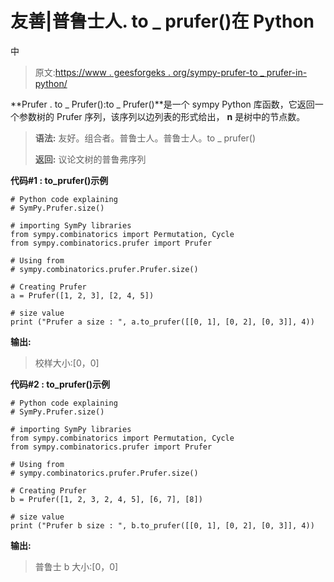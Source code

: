 # 友善|普鲁士人. to _ prufer()在 Python

中

> 原文:[https://www . geesforgeks . org/sympy-prufer-to _ prufer-in-python/](https://www.geeksforgeeks.org/sympy-prufer-to_prufer-in-python/)

**Prufer . to _ Prufer():to _ Prufer()**是一个 sympy Python 库函数，它返回一个参数树的 Prufer 序列，该序列以边列表的形式给出， **n** 是树中的节点数。

> **语法:**
> 友好。组合者。普鲁士人。普鲁士人。to _ prufer()
> 
> **返回:**
> 议论文树的普鲁弗序列

**代码#1 : to_prufer()示例**

```
# Python code explaining
# SymPy.Prufer.size()

# importing SymPy libraries
from sympy.combinatorics import Permutation, Cycle
from sympy.combinatorics.prufer import Prufer

# Using from 
# sympy.combinatorics.prufer.Prufer.size()

# Creating Prufer
a = Prufer([1, 2, 3], [2, 4, 5])

# size value
print ("Prufer a size : ", a.to_prufer([[0, 1], [0, 2], [0, 3]], 4))
```

**输出:**

> 校样大小:[0，0]

**代码#2 : to_prufer()示例**

```
# Python code explaining
# SymPy.Prufer.size()

# importing SymPy libraries
from sympy.combinatorics import Permutation, Cycle
from sympy.combinatorics.prufer import Prufer

# Using from 
# sympy.combinatorics.prufer.Prufer.size()

# Creating Prufer
b = Prufer([1, 2, 3, 2, 4, 5], [6, 7], [8])

# size value
print ("Prufer b size : ", b.to_prufer([[0, 1], [0, 2], [0, 3]], 4))
```

**输出:**

> 普鲁士 b 大小:[0，0]